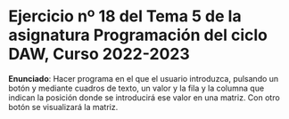 # Ejercicio nº 18 del Tema 5 de la asignatura Programación del ciclo DAW, Curso 2022-2023
**Enunciado**: Hacer programa en el que el usuario introduzca, pulsando un botón y mediante cuadros de texto, un valor y la fila y la columna que indican la posición donde se introducirá ese valor en una matriz. 
Con otro botón se visualizará la matriz.